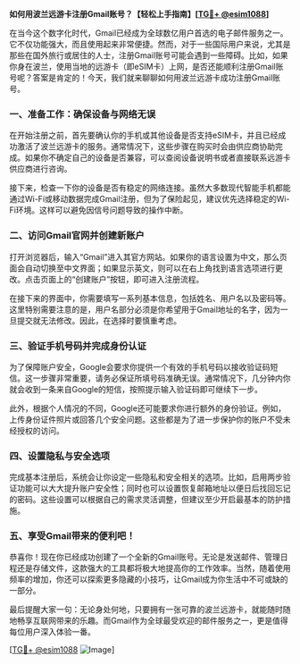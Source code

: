 **如何用波兰远游卡注册Gmail账号？【轻松上手指南】[[TG💪+ @esim1088](https://t.me/s/esim1088)]**

在当今这个数字化时代，Gmail已经成为全球数亿用户首选的电子邮件服务之一。它不仅功能强大，而且使用起来非常便捷。然而，对于一些国际用户来说，尤其是那些在国外旅行或居住的人士，注册Gmail账号可能会遇到一些障碍。比如，如果你身在波兰，使用当地的远游卡（即eSIM卡）上网，是否还能顺利注册Gmail账号呢？答案是肯定的！今天，我们就来聊聊如何用波兰远游卡成功注册Gmail账号。

### 一、准备工作：确保设备与网络无误

在开始注册之前，首先要确认你的手机或其他设备是否支持eSIM卡，并且已经成功激活了波兰远游卡的服务。通常情况下，这些步骤在购买时会由供应商协助完成。如果你不确定自己的设备是否兼容，可以查阅设备说明书或者直接联系远游卡供应商进行咨询。

接下来，检查一下你的设备是否有稳定的网络连接。虽然大多数现代智能手机都能通过Wi-Fi或移动数据完成Gmail注册，但为了保险起见，建议优先选择稳定的Wi-Fi环境。这样可以避免因信号问题导致的操作中断。

### 二、访问Gmail官网并创建新账户

打开浏览器后，输入“Gmail”进入其官方网站。如果你的语言设置为中文，那么页面会自动切换至中文界面；如果显示英文，则可以在右上角找到语言选项进行更改。点击页面上的“创建账户”按钮，即可进入注册流程。

在接下来的界面中，你需要填写一系列基本信息，包括姓名、用户名以及密码等。这里特别需要注意的是，用户名部分必须是你希望用于Gmail地址的名字，因为一旦提交就无法修改。因此，在选择时要慎重考虑。

### 三、验证手机号码并完成身份认证

为了保障账户安全，Google会要求你提供一个有效的手机号码以接收验证码短信。这一步骤非常重要，请务必保证所填号码准确无误。通常情况下，几分钟内你就会收到一条来自Google的短信，按照提示输入验证码即可继续下一步。

此外，根据个人情况的不同，Google还可能要求你进行额外的身份验证。例如，上传身份证件照片或回答几个安全问题。这些都是为了进一步保护你的账户不受未经授权的访问。

### 四、设置隐私与安全选项

完成基本注册后，系统会让你设定一些隐私和安全相关的选项。比如，启用两步验证功能可以大大提升账户安全性；同时也可以设置恢复邮箱地址以便日后找回忘记的密码。这些设置可以根据自己的需求灵活调整，但建议至少开启最基本的防护措施。

### 五、享受Gmail带来的便利吧！

恭喜你！现在你已经成功创建了一个全新的Gmail账号。无论是发送邮件、管理日程还是存储文件，这款强大的工具都将极大地提高你的工作效率。当然，随着使用频率的增加，你还可以探索更多隐藏的小技巧，让Gmail成为你生活中不可或缺的一部分。

最后提醒大家一句：无论身处何地，只要拥有一张可靠的波兰远游卡，就能随时随地畅享互联网带来的乐趣。而Gmail作为全球最受欢迎的邮件服务之一，更是值得每位用户深入体验一番。

[[TG💪+ @esim1088](https://t.me/s/esim1088) ![Image](https://i.postimg.cc/4NQfJmqS/Snipaste-2025-05-13-00-14-12.png)]
